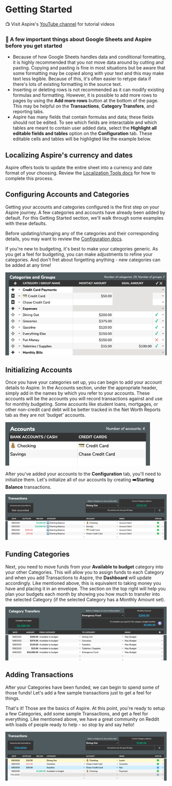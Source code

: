 # Getting Started

📺 Visit Aspire's [YouTube channel](https://www.youtube.com/c/AspireBudgeting) for tutorial videos

### 📌 A few important things about Google Sheets and Aspire before you get started

* Because of how Google Sheets handles data and conditional formatting, it is highly recommended that you not move data around by cutting and pasting. Copying and pasting is fine in most situations but be aware that some formatting may be copied along with your text and this may make text less legible. Because of this, it's often easier to retype data if there's lots of existing formatting in the source text.
* Inserting or deleting rows is not recommended as it can modify existing formulas and formatting. However, it is possible to add more rows to pages by using the **Add more rows** button at the bottom of the page. This may be helpful on the **Transactions**, **Category Transfers**, and reporting tabs.
* Aspire has many fields that contain formulas and data; these fields should not be edited. To see which fields are interactable and which tables are meant to contain user added data, select the **Highlight all editable fields and tables** option on the **Configuration** tab. These editable cells and tables will be highligted like the example below.

## Localizing Aspire's currency and dates

Aspire offers tools to update the entire sheet into a currency and date format of your choosing. Review the [Localization Tools docs](/tabs/localization-tools) for how to complete this process.

## Configuring Accounts and Categories

Getting your accounts and categories configured is the first step on your Aspire journey. A few categories and accounts have already been added by default. For this Getting Started section, we'll walk through some examples with these defaults.

Before updating/changing any of the categories and their corresponding details, you may want to review the [Configuration docs](/tabs/configuration).

If you're new to budgeting, it's best to make your categories generic. As you get a feel for budgeting, you can make adjustments to refine your categories. And don't fret about forgetting anything - new categories can be added at any time!

![](.gitbook/assets/categories%20%281%29.png)

## Initializing Accounts

Once you have your categories set up, you can begin to add your account details to Aspire. In the Accounts section, under the appropriate header, simply add in the names by which you refer to your accounts. These accounts will be the accounts you will record transactions against and use for monthly budgeting. Some accounts like student loans, mortgages, or other non-credit card debt will be better tracked in the Net Worth Reports tab as they are not 'budget' accounts.

![](.gitbook/assets/accounts.png)

After you've added your accounts to the **Configuration** tab, you'll need to initialize them. Let's initialize all of our accounts by creating **➡️Starting Balance** transactions.

![](.gitbook/assets/starting_balance%20%282%29.png)

## Funding Categories

Next, you need to move funds from your **Available to budget** category into your other Categories. This will allow you to assign funds to each Category and when you add Transactions to Aspire, the **Dashboard** will update accordingly. Like mentioned above, this is equivalent to taking money you have and placing it in an envelope. The section on the top right will help you plan your budgets each month by showing you how much to transfer into the selected Category \(if the selected Category has a Monthly Amount set\).

![](.gitbook/assets/transfers.png)

## Adding Transactions

After your Categories have been funded, we can begin to spend some of those funds! Let's add a few sample transactions just to get a feel for things.

That's it! Those are the basics of Aspire. At this point, you're ready to setup a few Categories, add some sample Transactions, and get a feel for everything. Like mentioned above, we have a great community on Reddit with loads of people ready to help - so stop by and say hello!

![](.gitbook/assets/sample_transactions%20%281%29.png)

